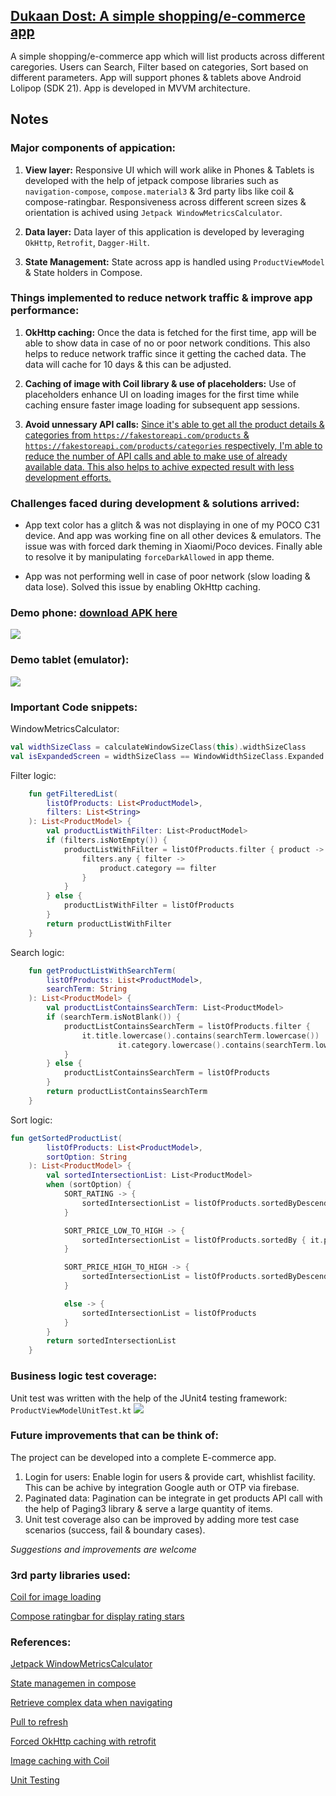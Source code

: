 ## [Dukaan Dost: A simple shopping/e-commerce app](https://portal.testapp.io/apps/install/PeKZ1NbRgpV3P "Link to release APK")
A simple shopping/e-commerce app which will list products across different caregories. Users can Search, Filter based on categories, Sort based on different parameters.
App will support phones & tablets above Android Lolipop (SDK 21). App is developed in MVVM architecture.

Notes
--
### Major components of appication:
1. <b>View layer:</b> Responsive UI which will work alike in Phones & Tablets is developed with the help of jetpack compose libraries such as `navigation-compose`, `compose.material3` & 3rd party libs like coil & compose-ratingbar. Responsiveness across different screen sizes & orientation is achived using `Jetpack WindowMetricsCalculator`.

2. <b>Data layer:</b> Data layer of this application is developed by leveraging `OkHttp`, `Retrofit`, `Dagger-Hilt`.

3. <b>State Management:</b> State across app is handled using `ProductViewModel` & State holders in Compose.

### Things implemented to reduce network traffic & improve app performance:
1. <b>OkHttp caching:</b> Once the data is fetched for the first time, app will be able to show data in case of no or poor network conditions. This also helps to reduce network traffic since it getting the cached data. The data will cache for 10 days & this can be adjusted.

2. <b>Caching of image with Coil library & use of placeholders:</b> Use of placeholders enhance UI on loading images for the first time while caching ensure faster image loading for subsequent app sessions.

3. <b>Avoid unnessary API calls:</b> <ins>Since it's able to get all the product details & categories from `https://fakestoreapi.com/products` & `https://fakestoreapi.com/products/categories` respectively, I'm able to reduce the number of API calls and able to make use of already available data. This also helps to achive expected result with less development efforts.</ins>

### Challenges faced during development & solutions arrived:
- App text color has a glitch & was not displaying in one of my POCO C31 device. And app was working fine on all other devices & emulators. The issue was with forced dark theming in Xiaomi/Poco devices. Finally able to resolve it by manipulating `forceDarkAllowed` in app theme.

- App was not performing well in case of poor network (slow loading & data lose). Solved this issue by enabling OkHttp caching.
### Demo phone: [download APK here](https://portal.testapp.io/apps/install/PeKZ1NbRgpV3P "Link to release APK")
![](https://github.com/Jithin-Jude/DukaanDost/blob/0d8ce17989202fae49c2b4d561ec990543216b8d/sample_images/dukaan_dost_phone_gif.gif)
### Demo tablet (emulator):
![](https://github.com/Jithin-Jude/DukaanDost/blob/4e7943cebcafb02742283d58985f66883da7c2ca/sample_images/dukaan_dost_tablet_gif.gif)

### Important Code snippets:
WindowMetricsCalculator:
```kt
val widthSizeClass = calculateWindowSizeClass(this).widthSizeClass
val isExpandedScreen = widthSizeClass == WindowWidthSizeClass.Expanded
```

Filter logic:
```kt
    fun getFilteredList(
        listOfProducts: List<ProductModel>,
        filters: List<String>
    ): List<ProductModel> {
        val productListWithFilter: List<ProductModel>
        if (filters.isNotEmpty()) {
            productListWithFilter = listOfProducts.filter { product ->
                filters.any { filter ->
                    product.category == filter
                }
            }
        } else {
            productListWithFilter = listOfProducts
        }
        return productListWithFilter
    }
```

Search logic:
```kt
    fun getProductListWithSearchTerm(
        listOfProducts: List<ProductModel>,
        searchTerm: String
    ): List<ProductModel> {
        val productListContainsSearchTerm: List<ProductModel>
        if (searchTerm.isNotBlank()) {
            productListContainsSearchTerm = listOfProducts.filter {
                it.title.lowercase().contains(searchTerm.lowercase()) ||
                        it.category.lowercase().contains(searchTerm.lowercase())
            }
        } else {
            productListContainsSearchTerm = listOfProducts
        }
        return productListContainsSearchTerm
    }
```

Sort logic:
```kt
fun getSortedProductList(
        listOfProducts: List<ProductModel>,
        sortOption: String
    ): List<ProductModel> {
        val sortedIntersectionList: List<ProductModel>
        when (sortOption) {
            SORT_RATING -> {
                sortedIntersectionList = listOfProducts.sortedByDescending { it.rating.rate }
            }

            SORT_PRICE_LOW_TO_HIGH -> {
                sortedIntersectionList = listOfProducts.sortedBy { it.price }
            }

            SORT_PRICE_HIGH_TO_HIGH -> {
                sortedIntersectionList = listOfProducts.sortedByDescending { it.price }
            }

            else -> {
                sortedIntersectionList = listOfProducts
            }
        }
        return sortedIntersectionList
    }
```
### Business logic test coverage:
Unit test was written with the help of the JUnit4 testing framework: `ProductViewModelUnitTest.kt`
![](https://github.com/Jithin-Jude/DukaanDost/blob/f5c6b3aecfb88e7c087e2db689f6e52320ec25d7/sample_images/test_coverage.png)

### Future improvements that can be think of:
The project can be developed into a complete E-commerce app.
1. Login for users: Enable login for users & provide cart, whishlist facility. This can be achive by integration Google auth or OTP via firebase.
2. Paginated data: Pagination can be integrate in get products API call with the help of Paging3 library & serve a large quantity of items.
3. Unit test coverage also can be improved by adding more test case scenarios (success, fail & boundary cases).

<i>Suggestions and improvements are welcome</i>

### 3rd party libraries used:
[Coil for image loading](https://coil-kt.github.io/coil/)

[Compose ratingbar for display rating stars](https://github.com/a914-gowtham/compose-ratingbar)

### References:
[Jetpack WindowMetricsCalculator](https://medium.com/androiddevelopers/jetnews-for-every-screen-4d8e7927752)

[State managemen in compose](https://developer.android.com/develop/ui/compose/state#managing-state)

[Retrieve complex data when navigating](https://developer.android.com/develop/ui/compose/navigation#retrieving-complex-data)

[Pull to refresh](https://developer.android.com/reference/kotlin/androidx/compose/material3/pulltorefresh/package-summary#PullToRefreshContainer(androidx.compose.material3.pulltorefresh.PullToRefreshState,androidx.compose.ui.Modifier,kotlin.Function1,androidx.compose.ui.graphics.Shape,androidx.compose.ui.graphics.Color,androidx.compose.ui.graphics.Color))

[Forced OkHttp caching with retrofit](https://amitshekhar.me/blog/caching-with-okhttp-interceptor-and-retrofit#:~:text=can%20create%20a-,ForceCacheInterceptor,-in%20addition%20to)

[Image caching with Coil](https://medium.com/@kamal.lakhani56/coil-image-caching-jetpack-compose-354221918d70)

[Unit Testing](https://developer.android.com/codelabs/basic-android-kotlin-compose-test-viewmodel#3)
